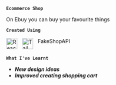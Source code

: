 **`Ecommerce Shop`**

On Ebuy you can buy your favourite things

**`Created Using`**

<img align="left" alt="React" width="30px" style="padding-right:10px;" src="https://cdn.jsdelivr.net/gh/devicons/devicon/icons/react/react-original.svg" />
<img align="left" alt="Tailwind" width="30px" style="padding-right:10px;" src="https://cdn.jsdelivr.net/gh/devicons/devicon@latest/icons/tailwindcss/tailwindcss-original.svg" />
FakeShopAPI
<br></br>

**`What I've Learnt`**
+ ***New design ideas***
+ ***Improved creating shopping cart***
